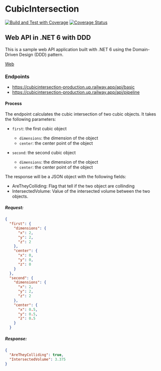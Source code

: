 # CubicIntersection

[![Build and Test with Coverage](https://github.com/TorratDev/CubicIntersection/actions/workflows/dotnet.yml/badge.svg)](https://github.com/TorratDev/CubicIntersection/actions/workflows/dotnet.yml)
[![Coverage Status](https://img.shields.io/badge/dynamic/json?label=Coverage&query=%24.lines.percent&url=https%3A%2F%2Fraw.githubusercontent.com%2FTorratDev%2FCubicIntersection%2Fmaster%2Fcoveragereport%2Fsummary.json)](https://github.com/TorratDev/CubicIntersection/actions/workflows/dotnet.yml)

## Web API in .NET 6 with DDD

This is a sample web API application built with .NET 6 using the Domain-Driven Design (DDD) pattern.

[Web](https://cubicintersection-production.up.railway.app)

### Endpoints

- https://cubicintersection-production.up.railway.app/api/basic
- https://cubicintersection-production.up.railway.app/api/pipeline

#### Process

The endpoint calculates the cubic intersection of two cubic objects. It takes the following parameters:

- `first`: the first cubic object
  - `dimensions`: the dimension of the object
  - `center`: the center point of the object
  
- `second`: the second cubic object
  - `dimensions`: the dimension of the object
  - `center`: the center point of the object

The response will be a JSON object with the following fields:

- AreTheyColliding: Flag that tell if the two object are collinding
- IntersectedVolume: Value of the intersected volume between the two objects.

##### Request:

```json
{
  "first": {
    "dimensions": {
      "x": 2,
      "y": 2,
      "z": 2
    },
    "center": {
      "x": 0,
      "y": 0,
      "z": 0
    }
  },
  "second": {
    "dimensions": {
      "x": 2,
      "y": 2,
      "z": 2
    },
    "center": {
      "x": 0.5,
      "y": 0.5,
      "z": 0.5
    }
  }
```

##### Response:

```json
{
  "AreTheyColliding": true,
  "IntersectedVolume": 3.375
}
```

